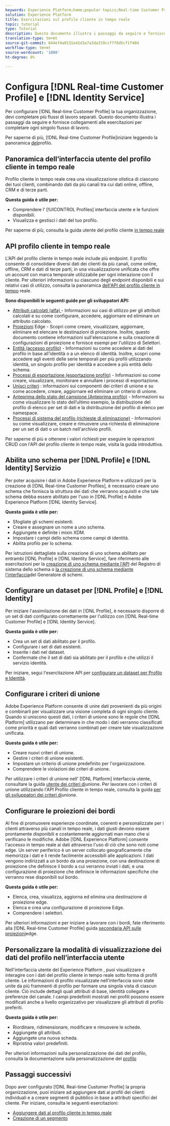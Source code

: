 ```yaml
---
keywords: Experience Platform;home;popular topics;Real-time Customer Profile;Identity Service;
solution: Experience Platform
title: Esercitazioni sul profilo cliente in tempo reale
topic: tutorial
type: Tutorial
description: Questo documento illustra i passaggi da seguire e fornisce collegamenti alle esercitazioni per completare ogni singolo flusso di lavoro.
translation-type: tm+mt
source-git-commit: 844ef4a0131e41d3a7a3da319ccf7f8d5cf1f40d
workflow-type: tm+mt
source-wordcount: '1000'
ht-degree: 0%

---
```



# Configura [!DNL Real-time Customer Profile] e [!DNL Identity Service]

Per configurare [!DNL Real-time Customer Profile] la tua organizzazione, devi completare più flussi di lavoro separati. Questo documento illustra i passaggi da seguire e fornisce collegamenti alle esercitazioni per completare ogni singolo flusso di lavoro.

Per saperne di più, [!DNL Real-time Customer Profile]iniziare leggendo la panoramica [del](../profile/home.md)profilo.

## Panoramica dell’interfaccia utente del profilo cliente in tempo reale

Profilo cliente in tempo reale crea una visualizzazione olistica di ciascuno dei tuoi clienti, combinando dati da più canali tra cui dati online, offline, CRM e di terze parti.

**Questa guida è utile per:**
- Comprendere l’ [!UICONTROL Profiles] interfaccia utente e le funzioni disponibili.
- Visualizza e gestisci i dati del tuo profilo.

Per saperne di più, consulta la guida utente del profilo cliente [in tempo reale](../profile/ui/user-guide.md)

## API profilo cliente in tempo reale

L&#39;API del profilo cliente in tempo reale include più endpoint. Il profilo consente di consolidare diversi dati dei clienti da più canali, come online, offline, CRM e dati di terze parti, in una visualizzazione unificata che offre un account con marca temporale utilizzabile per ogni interazione con il cliente. Per ulteriori informazioni su ciascuno degli endpoint disponibili e sui relativi casi di utilizzo, consulta la panoramica [dell&#39;API del profilo cliente in tempo](../profile/api/overview.md) reale.

**Sono disponibili le seguenti guide per gli sviluppatori API:**
- [Attributi calcolati (alfa) ](../profile/api/computed-attributes.md) - Informazioni sui casi di utilizzo per gli attributi calcolati e su come configurare, accedere, aggiornare ed eliminare un attributo calcolato.
- [Proiezioni](../profile/api/edge-projections.md) Edge - Scopri come creare, visualizzare, aggiornare, eliminare ed elencare le destinazioni di proiezione. Inoltre, questo documento contiene informazioni sull&#39;elencazione e sulla creazione di configurazioni di proiezione e fornisce esempi per l&#39;utilizzo di Selettori.
- [Entità (accesso profilo)](../profile/api/entities.md) - Informazioni su come accedere ai dati del profilo in base all&#39;identità o a un elenco di identità. Inoltre, scopri come accedere agli eventi delle serie temporali per più profili utilizzando identità, un singolo profilo per identità e accedere a più entità dello schema.
- [Processi di esportazione (esportazione profilo)](../profile/api/export-jobs.md) - Informazioni su come creare, visualizzare, monitorare e annullare i processi di esportazione.
- [Unisci criteri](../profile/api/merge-policies.md) : informazioni sui componenti dei criteri di unione e su come accedere, creare, aggiornare ed eliminare un criterio di unione.
- [Anteprima dello stato del campione (Anteprima profilo)](../profile/api/preview-sample-status.md) - Informazioni su come visualizzare lo stato dell’ultimo esempio, la distribuzione del profilo di elenco per set di dati e la distribuzione del profilo di elenco per namespace.
- [Processi di sistema del profilo (richieste di eliminazione)](../profile/api/profile-system-jobs.md) - Informazioni su come visualizzare, creare e rimuovere una richiesta di eliminazione per un set di dati o un batch nell&#39;archivio profili.

Per saperne di più e ottenere i valori richiesti per eseguire le operazioni CRUD con l&#39;API del profilo cliente in tempo reale, visita la guida [](../profile/api/getting-started.md)introduttiva.

## Abilita uno schema per [!DNL Profile] e [!DNL Identity] Servizio

Per poter acquisire i dati in Adobe Experience Platform e utilizzarli per la creazione di [!DNL Real-time Customer Profiles], è necessario creare uno schema che fornisca la struttura dei dati che verranno acquisiti e che tale schema debba essere abilitato per l&#39;uso in [!DNL Profile] e Adobe Experience Platform [!DNL Identity Service].

**Questa guida è utile per:**
- Sfogliate gli schemi esistenti.
- Creare e assegnare un nome a uno schema.
- Aggiungete e definite i mixin XDM.
- Impostare i campi dello schema come campi di identità.
- Abilita profilo per lo schema.

Per istruzioni dettagliate sulla creazione di uno schema abilitato per entrambi [!DNL Profile] e [!DNL Identity Service], fare riferimento alle esercitazioni per la [creazione di uno schema mediante l&#39;API](../xdm/tutorials/create-schema-api.md) del Registro di sistema dello schema o [la creazione di uno schema mediante l&#39;interfaccia](../xdm/tutorials/create-schema-ui.md)del Generatore di schemi.

## Configurare un dataset per [!DNL Profile] e [!DNL Identity]

Per iniziare l&#39;assimilazione dei dati in [!DNL Profile], è necessario disporre di un set di dati configurato correttamente per l&#39;utilizzo con [!DNL Real-time Customer Profile] e [!DNL Identity Service].

**Questa guida è utile per:**
- Crea un set di dati abilitato per il profilo.
- Configurare i set di dati esistenti.
- Inserite i dati nel dataset.
- Confermate che il set di dati sia abilitato per il profilo e che utilizzi il servizio identità.

Per iniziare, segui l&#39;esercitazione API per [configurare un dataset per Profilo e Identità](../profile/tutorials/dataset-configuration.md).

## Configurare i criteri di unione

Adobe Experience Platform consente di unire dati provenienti da più origini e combinarli per visualizzare una visione completa di ogni singolo cliente. Quando si uniscono questi dati, i criteri di unione sono le regole che [!DNL Platform] utilizzano per determinare in che modo i dati verranno classificati come priorità e quali dati verranno combinati per creare tale visualizzazione unificata.

**Questa guida è utile per:**
- Creare nuovi criteri di unione.
- Gestire i criteri di unione esistenti.
- Impostare un criterio di unione predefinito per l&#39;organizzazione.
- Comprendere le violazioni dei criteri di unione.

Per utilizzare i criteri di unione nell&#39; [!DNL Platform] interfaccia utente, consultare la guida [utente dei criteri di](../profile/ui/merge-policies.md)unione. Per lavorare con i criteri di unione utilizzando l&#39;API Profilo cliente in tempo reale, consulta la guida [per gli sviluppatori dei criteri di](../profile/api/merge-policies.md)unione.

## Configurare le proiezioni dei bordi

Al fine di promuovere esperienze coordinate, coerenti e personalizzate per i clienti attraverso più canali in tempo reale, i dati giusti devono essere prontamente disponibili e costantemente aggiornati man mano che si verificano le modifiche.  Adobe [!DNL Experience Platform] consente l&#39;accesso in tempo reale ai dati attraverso l&#39;uso di ciò che sono noti come edge. Un server periferico è un server collocato geograficamente che memorizza i dati e li rende facilmente accessibili alle applicazioni. I dati vengono indirizzati a un bordo da una proiezione, con una destinazione di proiezione che definisce il bordo a cui verranno inviati i dati, e una configurazione di proiezione che definisce le informazioni specifiche che verranno rese disponibili sul bordo.

**Questa guida è utile per:**
- Elenca, crea, visualizza, aggiorna ed elimina una destinazione di proiezione edge.
- Elenca e crea una configurazione di proiezione Edge.
- Comprendere i selettori.

Per ulteriori informazioni e per iniziare a lavorare con i bordi, fate riferimento alla [!DNL Real-time Customer Profile] guida [secondaria API sulle proiezioni](../profile/api/edge-projections.md)edge.

## Personalizzare la modalità di visualizzazione dei dati del profilo nell’interfaccia utente

Nell&#39;interfaccia utente del Experience Platform , puoi visualizzare e interagire con i dati del profilo cliente in tempo reale sotto forma di profili cliente. Le informazioni di profilo visualizzate nell’interfaccia sono state unite da più frammenti di profilo per formare una singola vista di ciascun cliente. Ciò include dettagli quali attributi di base, identità collegate e preferenze del canale. I campi predefiniti mostrati nei profili possono essere modificati anche a livello organizzativo per visualizzare gli attributi di profilo preferiti.

**Questa guida è utile per:**
- Riordinare, ridimensionare, modificare e rimuovere le schede.
- Aggiungete gli attributi.
- Aggiungete una nuova scheda.
- Ripristina valori predefiniti.

Per ulteriori informazioni sulla personalizzazione dei dati del profilo, consulta la documentazione sulla personalizzazione del [profilo](../profile/ui/profile-customization.md)

## Passaggi successivi

Dopo aver configurato [!DNL Real-time Customer Profile] la propria organizzazione, puoi iniziare ad aggiungere dati ai profili dei clienti individuali e a creare segmenti di pubblico in base a attributi specifici del cliente. Per iniziare, consulta le seguenti esercitazioni:

- [Aggiungere dati al profilo cliente in tempo reale](../profile/tutorials/add-profile-data.md)
- [Creazione di un segmento](../segmentation/tutorials/create-a-segment.md)